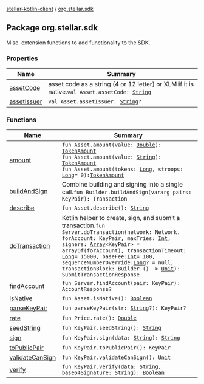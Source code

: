 [stellar-kotlin-client](../index.md) / [org.stellar.sdk](./index.md)

## Package org.stellar.sdk

Misc. extension functions to add functionality to the SDK.

### Properties

| Name | Summary |
|---|---|
| [assetCode](asset-code.md) | asset code as a string (4 or 12 letter) or XLM if it is native.`val Asset.assetCode: `[`String`](https://kotlinlang.org/api/latest/jvm/stdlib/kotlin/-string/index.html) |
| [assetIssuer](asset-issuer.md) | `val Asset.assetIssuer: `[`String`](https://kotlinlang.org/api/latest/jvm/stdlib/kotlin/-string/index.html)`?` |

### Functions

| Name | Summary |
|---|---|
| [amount](amount.md) | `fun Asset.amount(value: `[`Double`](https://kotlinlang.org/api/latest/jvm/stdlib/kotlin/-double/index.html)`): `[`TokenAmount`](../io.inbot.kotlinstellar/-token-amount/index.md)<br>`fun Asset.amount(value: `[`String`](https://kotlinlang.org/api/latest/jvm/stdlib/kotlin/-string/index.html)`): `[`TokenAmount`](../io.inbot.kotlinstellar/-token-amount/index.md)<br>`fun Asset.amount(tokens: `[`Long`](https://kotlinlang.org/api/latest/jvm/stdlib/kotlin/-long/index.html)`, stroops: `[`Long`](https://kotlinlang.org/api/latest/jvm/stdlib/kotlin/-long/index.html)` = 0): `[`TokenAmount`](../io.inbot.kotlinstellar/-token-amount/index.md) |
| [buildAndSign](build-and-sign.md) | Combine building and signing into a single call.`fun Builder.buildAndSign(vararg pairs: KeyPair): Transaction` |
| [describe](describe.md) | `fun Asset.describe(): `[`String`](https://kotlinlang.org/api/latest/jvm/stdlib/kotlin/-string/index.html) |
| [doTransaction](do-transaction.md) | Kotlin helper to create, sign, and submit a transaction.`fun Server.doTransaction(network: Network, forAccount: KeyPair, maxTries: `[`Int`](https://kotlinlang.org/api/latest/jvm/stdlib/kotlin/-int/index.html)`, signers: `[`Array`](https://kotlinlang.org/api/latest/jvm/stdlib/kotlin/-array/index.html)`<KeyPair> = arrayOf(forAccount), transactionTimeout: `[`Long`](https://kotlinlang.org/api/latest/jvm/stdlib/kotlin/-long/index.html)` = 15000, baseFee: `[`Int`](https://kotlinlang.org/api/latest/jvm/stdlib/kotlin/-int/index.html)` = 100, sequenceNumberOverride: `[`Long`](https://kotlinlang.org/api/latest/jvm/stdlib/kotlin/-long/index.html)`? = null, transactionBlock: Builder.() -> `[`Unit`](https://kotlinlang.org/api/latest/jvm/stdlib/kotlin/-unit/index.html)`): SubmitTransactionResponse` |
| [findAccount](find-account.md) | `fun Server.findAccount(pair: KeyPair): AccountResponse?` |
| [isNative](is-native.md) | `fun Asset.isNative(): `[`Boolean`](https://kotlinlang.org/api/latest/jvm/stdlib/kotlin/-boolean/index.html) |
| [parseKeyPair](parse-key-pair.md) | `fun parseKeyPair(str: `[`String`](https://kotlinlang.org/api/latest/jvm/stdlib/kotlin/-string/index.html)`?): KeyPair?` |
| [rate](rate.md) | `fun Price.rate(): `[`Double`](https://kotlinlang.org/api/latest/jvm/stdlib/kotlin/-double/index.html) |
| [seedString](seed-string.md) | `fun KeyPair.seedString(): `[`String`](https://kotlinlang.org/api/latest/jvm/stdlib/kotlin/-string/index.html) |
| [sign](sign.md) | `fun KeyPair.sign(data: `[`String`](https://kotlinlang.org/api/latest/jvm/stdlib/kotlin/-string/index.html)`): `[`String`](https://kotlinlang.org/api/latest/jvm/stdlib/kotlin/-string/index.html) |
| [toPublicPair](to-public-pair.md) | `fun KeyPair.toPublicPair(): KeyPair` |
| [validateCanSign](validate-can-sign.md) | `fun KeyPair.validateCanSign(): `[`Unit`](https://kotlinlang.org/api/latest/jvm/stdlib/kotlin/-unit/index.html) |
| [verify](verify.md) | `fun KeyPair.verify(data: `[`String`](https://kotlinlang.org/api/latest/jvm/stdlib/kotlin/-string/index.html)`, base64Signature: `[`String`](https://kotlinlang.org/api/latest/jvm/stdlib/kotlin/-string/index.html)`): `[`Boolean`](https://kotlinlang.org/api/latest/jvm/stdlib/kotlin/-boolean/index.html) |
